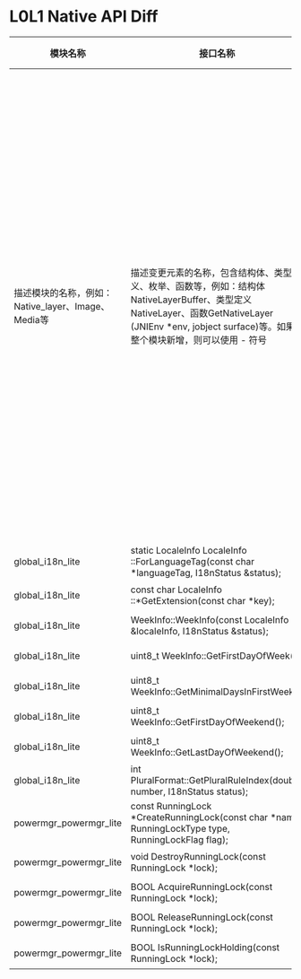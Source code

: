 # L0L1 Native API Diff

| 模块名称  | 接口名称  | 变更类型  | 变更类型  |
|  --------  |  --------  |  --------  |  --------  |
| 描述模块的名称，例如：Native_layer、Image、Media等 | 描述变更元素的名称，包含结构体、类型定义、枚举、函数等，例如：结构体NativeLayerBuffer、类型定义NativeLayer、函数GetNativeLayer (JNIEnv *env, jobject surface)等。如果整个模块新增，则可以使用 - 符号 | 描述变更的类型，包含新增、删除、废弃、修改 | 如果为废弃，则需要描述替换的组件；如果为修改，则需要描述变化点，例如：新增xxx参数、xxx参数的默认值由xxx变更为xxx；其他情况可以使用 - 符号 |
| global_i18n_lite                                   | static LocaleInfo LocaleInfo ::ForLanguageTag(const char *languageTag, I18nStatus &status); | 新增                                       | 新增接口                                                     |
| global_i18n_lite                                   | const char LocaleInfo ::*GetExtension(const char *key);      | 新增                                       | 新增接口                                                     |
| global_i18n_lite                                   | WeekInfo::WeekInfo(const LocaleInfo &localeInfo, I18nStatus &status); | 新增                                       | 新增接口                                                     |
| global_i18n_lite                                   | uint8_t WeekInfo::GetFirstDayOfWeek();                       | 新增                                       | 新增接口                                                     |
| global_i18n_lite                                   | uint8_t WeekInfo::GetMinimalDaysInFirstWeek();               | 新增                                       | 新增接口                                                     |
| global_i18n_lite                                   | uint8_t WeekInfo::GetFirstDayOfWeekend();                    | 新增                                       | 新增接口                                                     |
| global_i18n_lite                                   | uint8_t WeekInfo::GetLastDayOfWeekend();                     | 新增                                       | 新增接口                                                     |
| global_i18n_lite                                   | int PluralFormat::GetPluralRuleIndex(double number, I18nStatus status); | 新增                                       | 新增接口                                                     |
| powermgr_powermgr_lite                                   | const RunningLock *CreateRunningLock(const char *name, RunningLockType type, RunningLockFlag flag); | 新增                                       | 新增接口                                                     |
| powermgr_powermgr_lite                                   | void DestroyRunningLock(const RunningLock *lock); | 新增                                       | 新增接口                                                     |
| powermgr_powermgr_lite                                   | BOOL AcquireRunningLock(const RunningLock *lock); | 新增                                       | 新增接口                                                     |
| powermgr_powermgr_lite                                   | BOOL ReleaseRunningLock(const RunningLock *lock); | 新增                                       | 新增接口                                                     |
| powermgr_powermgr_lite                                   | BOOL IsRunningLockHolding(const RunningLock *lock); | 新增                                       | 新增接口                                                     |
